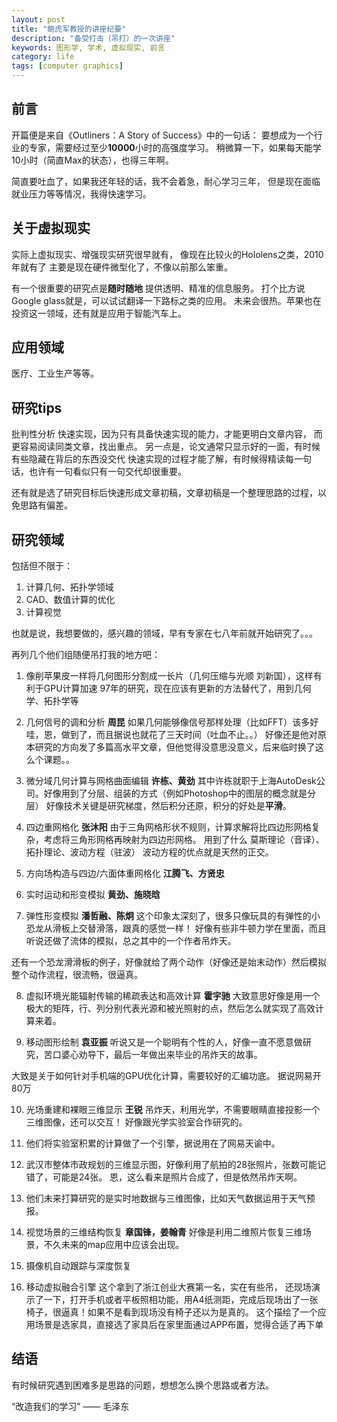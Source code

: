 ```yaml
---
layout: post
title: "鲍虎军教授的讲座纪要"
description: "备受打击（吊打）的一次讲座"
keywords: 图形学, 学术, 虚拟现实, 前言
category: life
tags: [computer graphics]
---
```


## 前言
开篇便是来自《Outliners：A Story of Success》中的一句话：
要想成为一个行业的专家，需要经过至少**10000**小时的高强度学习。
稍微算一下，如果每天能学10小时（简直Max的状态），也得三年啊。

简直要吐血了，如果我还年轻的话，我不会着急，耐心学习三年，
但是现在面临就业压力等等情况，我得快速学习。

## 关于虚拟现实
实际上虚拟现实、增强现实研究很早就有，
像现在比较火的Hololens之类，2010年就有了
主要是现在硬件微型化了，不像以前那么笨重。

有一个很重要的研究点是**随时随地** 提供透明、精准的信息服务。
打个比方说Google glass就是，可以试试翻译一下路标之类的应用。
未来会很热。苹果也在投资这一领域，还有就是应用于智能汽车上。

## 应用领域
医疗、工业生产等等。

## 研究tips
批判性分析
快速实现，因为只有具备快速实现的能力，才能更明白文章内容，
而更容易阅读同类文章，找出重点。
另一点是，论文通常只显示好的一面，有时候有些隐藏在背后的东西没交代
快速实现的过程才能了解，有时候得精读每一句话，也许有一句看似只有一句交代却很重要。

还有就是选了研究目标后快速形成文章初稿，文章初稿是一个整理思路的过程，以免思路有偏差。

## 研究领域
包括但不限于：
1. 计算几何、拓扑学领域
2. CAD、数值计算的优化
3. 计算视觉

也就是说，我想要做的，感兴趣的领域，早有专家在七八年前就开始研究了。。。

再列几个他们组随便吊打我的地方吧：
1. 像削苹果皮一样将几何图形分割成一长片（几何压缩与光顺 刘新国），这样有利于GPU计算加速
97年的研究，现在应该有更新的方法替代了，用到几何学、拓扑学等
2. 几何信号的调和分析 **周昆**
如果几何能够像信号那样处理（比如FFT）该多好哇，恩，做到了，而且据说也就花了三天时间（吐血不止。。）
好像还是他对原本研究的方向发了多篇高水平文章，但他觉得没意思没意义，后来临时换了这么个课题。。
3. 微分域几何计算与网格曲面编辑 **许栋、黄劲**
其中许栋就职于上海AutoDesk公司。好像用到了分层、组装的方式（例如Photoshop中的图层的概念就是分层）
好像技术关键是研究梯度，然后积分还原，积分的好处是**平滑**。

4. 四边重网格化 **张沐阳**
由于三角网格形状不规则，计算求解将比四边形网格复杂，考虑将三角形网格再映射为四边形网格。
用到了什么 莫斯理论（音译）、拓扑理论、波动方程（驻波） 波动方程的优点就是天然的正交。

5. 方向场构造与四边/六面体重网格化 **江腾飞、方贤忠**

6. 实时运动和形变模拟 **黄劲、施晓晗**

7. 弹性形变模拟 **潘哲融、陈炯**
这个印象太深刻了，很多只像玩具的有弹性的小恐龙从滑板上交替滑落，跟真的感觉一样！
好像有些非牛顿力学在里面，而且听说还做了流体的模拟，总之其中的一个作者吊炸天。

还有一个恐龙滑滑板的例子，好像就给了两个动作（好像还是始末动作）然后模拟整个动作流程，很流畅，很逼真。

8. 虚拟环境光能辐射传输的稀疏表达和高效计算 **霍宇驰**
大致意思好像是用一个极大的矩阵，行、列分别代表光源和被光照射的点，然后怎么就实现了高效计算来着。

9. 移动图形绘制 **袁亚振**
听说又是一个聪明有个性的人，好像一直不愿意做研究，苦口婆心劝导下，最后一年做出来毕业的吊炸天的故事。

大致是关于如何针对手机端的GPU优化计算，需要较好的汇编功底。
据说网易开80万

10. 光场重建和裸眼三维显示 **王锐**
吊炸天，利用光学，不需要眼睛直接投影一个三维图像，还可以交互！ 好像跟光学实验室合作研究的。

11. 他们将实验室积累的计算做了一个引擎，据说用在了网易天谕中。

12. 武汉市整体市政规划的三维显示图，好像利用了航拍的28张照片，张数可能记错了，可能是24张。
恩，这么看来是照片合成了，但是依然吊炸天啊。

13. 他们未来打算研究的是实时地数据与三维图像，比如天气数据运用于天气预报。

14. 视觉场景的三维结构恢复 **章国锋，姜翰青**
好像是利用二维照片恢复三维场景，不久未来的map应用中应该会出现。

15. 摄像机自动跟踪与深度恢复

16. 移动虚拟融合引擎
这个拿到了浙江创业大赛第一名，实在有些吊，
还现场演示了一下，打开手机或者平板照相功能，用A4纸测距，完成后现场出了一张椅子，很逼真！如果不是看到现场没有椅子还以为是真的。
这个描绘了一个应用场景是选家具，直接选了家具后在家里面通过APP布置，觉得合适了再下单

## 结语
有时候研究遇到困难多是思路的问题，想想怎么换个思路或者方法。

“改造我们的学习” —— 毛泽东
